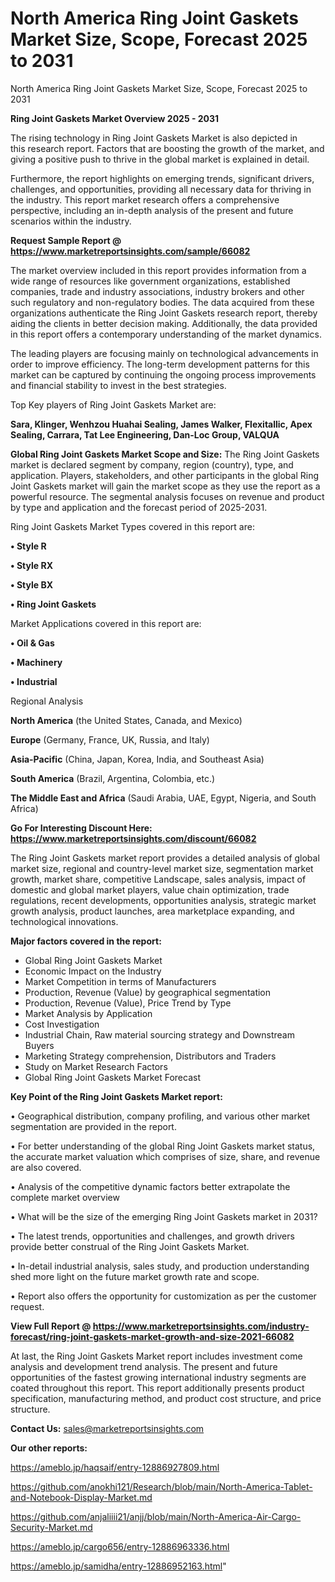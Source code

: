 # North America Ring Joint Gaskets Market Size, Scope, Forecast 2025 to 2031
North America Ring Joint Gaskets Market Size, Scope, Forecast 2025 to 2031

<Strong> Ring Joint Gaskets Market Overview 2025 - 2031</strong>

The rising technology in Ring Joint Gaskets Market is also depicted in this research report. Factors that are boosting the growth of the market, and giving a positive push to thrive in the global market is explained in detail.

Furthermore, the report highlights on emerging trends, significant drivers, challenges, and opportunities, providing all necessary data for thriving in the industry. This report market research offers a comprehensive perspective, including an in-depth analysis of the present and future scenarios within the industry.

<strong>Request Sample Report @ <a href=https://www.marketreportsinsights.com/sample/66082>https://www.marketreportsinsights.com/sample/66082</a></strong>

The market overview included in this report provides information from a wide range of resources like government organizations, established companies, trade and industry associations, industry brokers and other such regulatory and non-regulatory bodies. The data acquired from these organizations authenticate the Ring Joint Gaskets research report, thereby aiding the clients in better decision making. Additionally, the data provided in this report offers a contemporary understanding of the market dynamics.

The leading players are focusing mainly on technological advancements in order to improve efficiency. The long-term development patterns for this market can be captured by continuing the ongoing process improvements and financial stability to invest in the best strategies.

Top Key players of Ring Joint Gaskets Market are:

<strong>Sara, Klinger, Wenhzou Huahai Sealing, James Walker, Flexitallic, Apex Sealing, Carrara, Tat Lee Engineering, Dan-Loc Group, VALQUA</strong>

<strong><b>Global Ring Joint Gaskets Market Scope and Size:</b></strong>
The Ring Joint Gaskets market is declared segment by company, region (country), type, and application. Players, stakeholders, and other participants in the global Ring Joint Gaskets market will gain the market scope as they use the report as a powerful resource. The segmental analysis focuses on revenue and product by type and application and the forecast period of 2025-2031.

Ring Joint Gaskets Market Types covered in this report are:

<strong>• Style R

• Style RX

• Style BX

• Ring Joint Gaskets</strong>

Market Applications covered in this report are:

<strong>• Oil & Gas

• Machinery

• Industrial</strong> 

Regional Analysis

<strong>North America</strong> (the United States, Canada, and Mexico)

<strong>Europe</strong> (Germany, France, UK, Russia, and Italy)

<strong>Asia-Pacific</strong> (China, Japan, Korea, India, and Southeast Asia)

<strong>South America</strong> (Brazil, Argentina, Colombia, etc.)

<strong>The Middle East and Africa</strong> (Saudi Arabia, UAE, Egypt, Nigeria, and South Africa)

<strong>Go For Interesting Discount Here: <a href=https://www.marketreportsinsights.com/discount/66082>https://www.marketreportsinsights.com/discount/66082</a></strong>

The Ring Joint Gaskets market report provides a detailed analysis of global market size, regional and country-level market size, segmentation market growth, market share, competitive Landscape, sales analysis, impact of domestic and global market players, value chain optimization, trade regulations, recent developments, opportunities analysis, strategic market growth analysis, product launches, area marketplace expanding, and technological innovations.

<strong><b>Major factors covered in the report:</b></strong>
<ul>
  <li>Global Ring Joint Gaskets Market </li>
  <li>Economic Impact on the Industry</li>
  <li>Market Competition in terms of Manufacturers</li>
  <li>Production, Revenue (Value) by geographical segmentation</li>
  <li>Production, Revenue (Value), Price Trend by Type</li>
  <li>Market Analysis by Application</li>
  <li>Cost Investigation</li>
  <li>Industrial Chain, Raw material sourcing strategy and Downstream Buyers</li>
  <li>Marketing Strategy comprehension, Distributors and Traders</li>
  <li>Study on Market Research Factors</li>
  <li>Global Ring Joint Gaskets Market Forecast</li>
</ul>

<strong><b>Key Point of the Ring Joint Gaskets Market report:</b></strong>

• Geographical distribution, company profiling, and various other market segmentation are provided in the report.

• For better understanding of the global Ring Joint Gaskets market status, the accurate market valuation which comprises of size, share, and revenue are also covered.

• Analysis of the competitive dynamic factors better extrapolate the complete market overview

• What will be the size of the emerging Ring Joint Gaskets market in 2031?

• The latest trends, opportunities and challenges, and growth drivers provide better construal of the Ring Joint Gaskets Market.

• In-detail industrial analysis, sales study, and production understanding shed more light on the future market growth rate and scope.

• Report also offers the opportunity for customization as per the customer request.

<strong><b>View Full Report @ <a href=https://www.marketreportsinsights.com/industry-forecast/ring-joint-gaskets-market-growth-and-size-2021-66082>https://www.marketreportsinsights.com/industry-forecast/ring-joint-gaskets-market-growth-and-size-2021-66082</a></b></strong>


At last, the Ring Joint Gaskets Market report includes investment come analysis and development trend analysis. The present and future opportunities of the fastest growing international industry segments are coated throughout this report. This report additionally presents product specification, manufacturing method, and product cost structure, and price structure.

<strong>Contact Us:</strong>
sales@marketreportsinsights.com

<strong>Our other reports:</strong>

<a href=https://ameblo.jp/haqsaif/entry-12886927809.html>https://ameblo.jp/haqsaif/entry-12886927809.html</a>

<a href=https://github.com/anokhi121/Research/blob/main/North-America-Tablet-and-Notebook-Display-Market.md>https://github.com/anokhi121/Research/blob/main/North-America-Tablet-and-Notebook-Display-Market.md</a>

<a href=https://github.com/anjaliiii21/anjj/blob/main/North-America-Air-Cargo-Security-Market.md>https://github.com/anjaliiii21/anjj/blob/main/North-America-Air-Cargo-Security-Market.md</a>

<a href=https://ameblo.jp/cargo656/entry-12886963336.html>https://ameblo.jp/cargo656/entry-12886963336.html</a>

<a href=https://ameblo.jp/samidha/entry-12886952163.html>https://ameblo.jp/samidha/entry-12886952163.html</a>"
